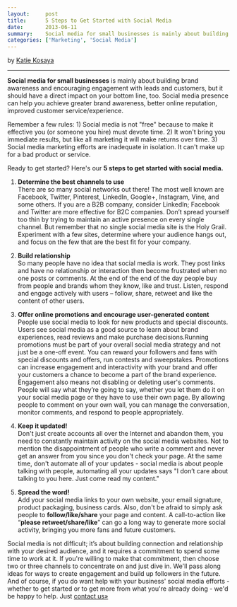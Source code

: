 ```yaml
---
layout:     post
title:      5 Steps to Get Started with Social Media
date:       2013-06-11
summary:    Social media for small businesses is mainly about building brand awareness and encouraging engagement with leads and customers, but it should have a direct impact on your bottom line, too. Social media presence can help you achieve greater brand awareness, better online reputation, improved customer service/experience.
categories: ['Marketing', 'Social Media']
---
```


by <a href="https://plus.google.com/u/1/107382610679855429570?rel=author">Katie Kosaya</a>

***

**Social media for small businesses** is mainly about building brand awareness and encouraging engagement with leads and customers, but it should have a direct impact on your bottom line, too. Social media presence can help you achieve greater brand awareness, better online reputation, improved customer service/experience.

Remember a few rules: 1) Social media is not "free" because to make it effective you (or someone you hire) must devote time. 2) It won't bring you immediate results, but like all marketing it will make returns over time. 3) Social media marketing efforts are inadequate in isolation. It can't make up for a bad product or service.

Ready to get started? Here's our **5 steps to get started with social media.**

  1. **Determine the best channels to use**  
  There are so many social networks out there! The most well known are Facebook, Twitter, Pinterest, LinkedIn, Google+, Instagram, Vine, and some others. If you are a B2B company, consider LinkedIn; Facebook and Twitter are more effective for B2C companies. Don’t spread yourself too thin by trying to maintain an active presence on every single channel. But remember that no single social media site is the Holy Grail. Experiment with a few sites, determine where your audience hangs out, and focus on the few that are the best fit for your company.

  2. **Build relationship**  
  So many people have no idea that social media is work. They post links and have no relationship or interaction then become frustrated when no one posts or comments. At the end of the end of the day people buy from people and brands whom they know, like and trust. Listen, respond and engage actively with users – follow, share, retweet and like the content of other users.

  3. **Offer online promotions and encourage user-generated content**  
  People use social media to look for new products and special discounts. Users see social media as a good source to learn about brand experiences, read reviews and make purchase decisions.Running promotions must be part of your overall social media strategy and not just be a one-off event. You can reward your followers and fans with special discounts and offers, run contests and sweepstakes. Promotions can increase engagement and interactivity with your brand and offer your customers a chance to become a part of the brand experience.  
  Engagement also means not disabling or deleting user's comments. People will say what they’re going to say, whether you let them do it on your social media page or they have to use their own page. By allowing people to comment on your own wall, you can manage the conversation, monitor comments, and respond to people appropriately.

  4. **Keep it updated!**  
  Don't just create accounts all over the Internet and abandon them, you need to constantly maintain activity on the social media websites. Not to mention the disappointment of people who write a comment and never get an answer from you since you don't check your page. At the same time, don't automate all of your updates - social media is about people talking with people, automating all your updates says "I don’t care about talking to you here. Just come read my content."

  5. **Spread the word!**  
  Add your social media links to your own website, your email signature, product packaging, business cards. Also, don't be afraid to simply ask people to **follow/like/share** your page and content. A call-to-action like “**please retweet/share/like**” can go a long way to generate more social activity, bringing you more fans and future customers.

Social media is not difficult; it’s about building connection and relationship with your desired audience, and it requires a commitment to spend some time to work at it. If you're willing to make that commitment, then choose two or three channels to concentrate on and just dive in. We'll pass along ideas for ways to create engagement and build up followers in the future. And of course, if you do want help with your business' social media efforts - whether to get started or to get more from what you're already doing - we'd be happy to help. Just <a title="Contact Keokee" href="http://keokee.com/ContactUs.html">contact us»</a>